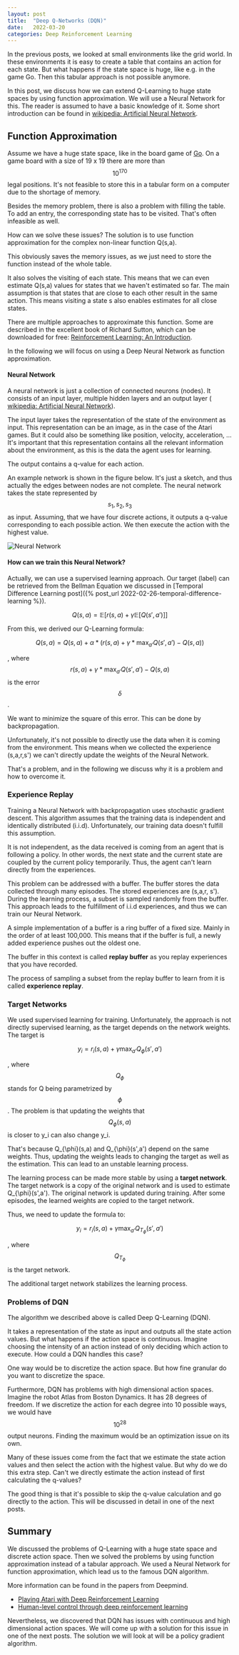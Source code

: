 ```yaml
---
layout: post
title:  "Deep Q-Networks (DQN)"
date:   2022-03-20
categories: Deep Reinforcement Learning
---
```


In the previous posts, we looked at small environments like the grid world. In these environments it is easy to
create a table that contains an action for each state. But what happens if the state space is huge, like e.g. in the game Go. Then this tabular approach is not possible anymore.

In this post, we discuss how we can extend Q-Learning to huge state spaces by using function approximation. We will use a Neural Network for this. The reader is assumed to have a basic knowledge of it. Some short introduction can be found in [wikipedia: Artificial Neural Network](https://en.wikipedia.org/wiki/Artificial_neural_network).

## Function Approximation
Assume we have a huge state space, like in the board game of [Go](https://en.wikipedia.org/wiki/Go_(game)). On a game board with a size
of 19 x 19 there are more than $$10^{170}$$ legal positions. It's not feasible to store this in a tabular form on a computer due to the shortage of memory. 

Besides the memory problem, there is also a problem with filling the table. To add an entry, the corresponding state has to be visited. That's often infeasible as well.

How can we solve these issues? The solution is to use function approximation for the complex non-linear function Q(s,a).

This obviously saves the memory issues, as we just need to store the function instead of the whole table.

It also solves the visiting of each state. This means that we can even estimate Q(s,a) values for states that we haven't estimated so far. The main assumption is that states that are close to each other result in the same action. This means visiting a state s also enables estimates for all close states.

There are multiple approaches to approximate this function. Some are described in the excellent book of Richard Sutton, which can be downloaded for free: [Reinforcement Learning: An Introduction](http://incompleteideas.net/book/the-book.html).

In the following we will focus on using a Deep Neural Network as function approximation. 

#### Neural Network
A neural network is just a collection of connected neurons (nodes). It consists of an input layer, multiple hidden layers and an output layer ( [wikipedia: Artificial Neural Network](https://en.wikipedia.org/wiki/Artificial_neural_network)).

The input layer takes the representation of the state of the environment as input. This representation can be an image, as in the case of the Atari games. But it could also be something like position, velocity, acceleration, …
It's important that this representation contains all the relevant information about the environment, as this is the data the agent uses for learning.

The output contains a q-value for each action.

An example network is shown in the figure below. It's just a sketch, and thus actually the edges between nodes are not complete. The neural network takes the state represented by $$s_1, s_2, s_3$$ as input. Assuming, that we have four discrete actions, it outputs a q-value corresponding to each possible action. We then execute the action with the highest value.

![Neural Network](/images/neural_network.png)

#### How can we train this Neural Network?
Actually, we can use a supervised learning approach. Our target (label) can be retrieved from the
Bellman Equation we discussed in [Temporal Difference Learning post]({% post_url 2022-02-26-temporal-difference-learning %}).

$$Q(s,a) = \mathbb{E}[ r(s,a) + \gamma \mathbb{E}[Q(s',a')]]$$

From this, we derived our Q-Learning formula:

$$Q(s,a) = Q(s,a) + \alpha * (r(s,a) + \gamma * \max_{a'}Q(s',a') - Q(s,a))$$

, where $$r(s,a) + \gamma * \max_{a'}Q(s',a') - Q(s,a)$$ is the error $$\delta$$.

We want to minimize the square of this error. This can be done by backpropagation. 

Unfortunately, it's not possible to directly use the data when it is coming from the environment. This means when we collected the experience (s,a,r,s') we can't directly update the weights of the Neural Network.

That's a problem, and in the following we discuss why it is a problem and how to overcome it.

### Experience Replay
Training a Neural Network with backpropagation uses stochastic gradient descent. This algorithm assumes that the training data is independent and identically distributed (i.i.d). Unfortunately, our training data doesn't fulfill this assumption.

It is not independent, as the data received is coming from an agent that is following a policy. In other words, the next state and the current state are coupled by the current policy temporarily. Thus, the agent can't learn directly from the experiences. 

This problem can be addressed with a buffer. The buffer stores the data collected through many episodes. The stored experiences are (s,a,r, s'). During the learning process, a subset is sampled randomly from the buffer. This approach leads to the fulfillment of i.i.d experiences, and thus we can train our Neural Network.

A simple implementation of a buffer is a ring buffer of a fixed size. Mainly in the order of at least 100,000. This means that if the buffer is full, a newly added experience pushes out the oldest one.

The buffer in this context is called **replay buffer** as you replay experiences that you have recorded.

The process of sampling a subset from the replay buffer to learn from it is called **experience replay**.

### Target Networks
We used supervised learning for training. Unfortunately, the approach is not directly supervised learning, as the target depends on the network weights. The target is

 $$y_i = r_i(s,a) + \gamma \max_{a'}Q_{\phi}(s',a') $$

, where $$Q_{\phi}$$ stands for Q being parametrized by $$\phi$$. The problem is that updating the weights that $$Q_{\phi}(s,a)$$ is closer to y_i can also change y_i. 



That's because Q_{\phi}(s,a) and Q_{\phi}(s',a') depend on the same weights. Thus, updating the weights leads to changing the target as well as the estimation. This can lead to an unstable learning process.

The learning process can be made more stable by using a **target network**. The target network is a copy of the original network and is used to estimate Q_{\phi}(s',a'). The original network is updated during training. 
After some episodes, the learned weights are copied to the target network.

Thus, we need to update the formula to:

 $$y_i = r_i(s,a) + \gamma \max_{a'}Q_{T_{\phi}}(s',a') $$

, where $$Q_{T_{\phi}}$$ is the target network.

The additional target network stabilizes the learning process.


### Problems of DQN
The algorithm we described above is called Deep Q-Learning (DQN).

It takes a representation of the state as input and outputs all the state action values. But what happens if the action space is continuous. Imagine choosing the intensity of an action instead of only deciding which action to execute. How could a DQN handles this case?

One way would be to discretize the action space. But how fine granular do you want to discretize the space.

Furthermore, DQN has problems with high dimensional action spaces. Imagine the robot Atlas from Boston Dynamics. It has 28 degrees of freedom. If we discretize the action for each degree into 10 possible ways, we would have $$10^{28}$$ output neurons. Finding the maximum would be an optimization issue on its own.

Many of these issues come from the fact that we estimate the state action values and then select the action with the highest value. But why do we do this extra step. Can't we directly estimate the action instead of first calculating the q-values? 

The good thing is that it's possible to skip the q-value calculation and go directly to the action. This will be discussed in detail in one of the next posts.




## Summary
We discussed the problems of Q-Learning with a huge state space and discrete action space. Then we solved the problems by using function approximation instead of a tabular approach. We used a Neural Network for function approximation, which lead us to the famous DQN algorithm.

More information can be found in the papers from Deepmind.
- [Playing Atari with Deep Reinforcement Learning](https://arxiv.org/abs/1312.5602)
- [Human-level control through deep reinforcement learning](https://storage.googleapis.com/deepmind-media/dqn/DQNNaturePaper.pdf)

Nevertheless, we discovered that DQN has issues with continuous and high dimensional action spaces. We will come up with a solution for this issue in one of the next posts. The solution we will look at will be a policy gradient algorithm.

